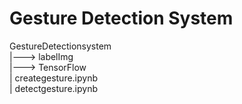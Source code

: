 # Gesture Detection System

GestureDetectionsystem<br>
|---> labelImg<br>
|---> TensorFlow<br>
| creategesture.ipynb<br>
| detectgesture.ipynb<br>
